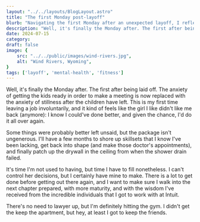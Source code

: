 ```yaml
---
layout: "../../layouts/BlogLayout.astro"
title: "The first Monday post-layoff"
blurb: "Navigating the first Monday after an unexpected layoff, I reflect on the anxiety of stillness and the opportunities ahead. This post delves into the emotional journey of involuntary job loss, the plans to improve skillsets, and the resolve to face the next chapter with maturity and wisdom. Join me as I turn this challenging time into a period of growth and preparation."
description: "Well, it's finally the Monday after. The first after being laid off. The anxiety of getting the kids ready in order to make a meeting is now replaced with the anxiety of stillness after the children have left. This is my first time leaving a job involuntarily"
date: 2024-07-15
category:
draft: false
image: {
    src: "../../public/images/wind-rivers.jpg",
    alt: "Wind Rivers, Wyoming",
}
tags: ['layoff', 'mental-health', 'fitness']
---
```


Well, it's finally the Monday after. The first after being laid off. The anxiety of getting the kids ready in order to make a meeting is now replaced with the anxiety of stillness after the children have left. This is my first time leaving a job involuntarily, and it kind of feels like the girl I like didn't like me back (anymore): I know I could've done better, and given the chance, I'd do it all over again.

Some things were probably better left unsaid, but the package isn't ungenerous. I'll have a few months to shore up skillsets that I know I've been lacking, get back into shape (and make those doctor's appointments), and finally patch up the drywall in the ceiling from when the shower drain failed.

It's time I'm not used to having, but time I have to fill nonetheless. I can't control her decisions, but I certainly have mine to make. There is a lot to get done before getting out there again, and I want to make sure I walk into the next chapter prepared, with more maturity, and with the wisdom I've received from the incredible individuals that I got to work with at Intuit.

There's no need to lawyer up, but I'm definitely hitting the gym. I didn't get the keep the apartment, but hey, at least I got to keep the friends.
